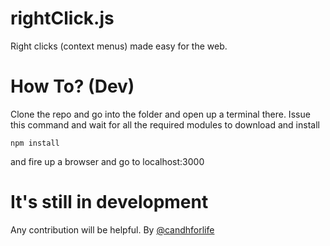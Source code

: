 # rightClick.js
Right clicks (context menus) made easy for the web.
    
# How To? (Dev)
Clone the repo and go into the folder and open up a terminal there. Issue this command and wait for all the required modules to download and install

    npm install

and fire up a browser and go to localhost:3000    
    
# It's still in development
Any contribution will be helpful.
By [@candhforlife](http://www.twitter.com/candhforlife)
